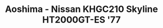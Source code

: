 ---
layout: product
title: "Aoshima - Nissan KHGC210 Skyline HT2000GT-ES '77"
price: "TBA" 
desc: "N/A"
img_path: "/assets/img/AO53522.jpg"
brand: "N/A"
available: false
special_offer: false
new: false
soon: false
cat: "010000"
subcat: "013700"
subsubcat: "0N/A"
sifra: "AO53522"
---